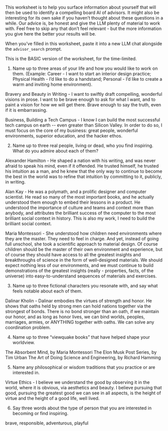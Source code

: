 This worksheet is to help you surface information about yourself that will then be used to identify a compelling board AI of advisors. It might also be interesting for its own sake if you haven’t thought about these questions in a while. Our advice is, be honest and give the LLM plenty of material to work with. Feel free to skip any that don’t feel relevant - but the more information you give here the better your results will be.

When you’ve filled in this worksheet, paste it into a new LLM chat alongside the `advisor_search` prompt.

This is the BASIC version of the worksheet, for the time-limited.

1. Name up to three areas of your life and how you would like to work on them. (Example: Career - I want to start an interior design practice; Physical Health - I’d like to do a handstand; Personal - I’d like to create a warm and inviting home environment).

Bravery and Beauty in Writing - I want to swiftly draft compelling, wonderful visions in prose. I want to be brave enough to ask for what I want, and to paint a vision for how we will get there. Brave enough to say the truth, even if it is embarrassing.

Business, Building a Tech Campus - I know I can build the most successful tech campus on earth -- even greater than Silicon Valley. In order to do so, I must focus on the core of my business: great people, wonderful environments, superior education, and the hacker ethos.

2. Name up to three real people, living or dead, who you find inspiring. What do you admire about each of them? 

Alexander Hamilton - He shaped a nation with his writing, and was never afraid to speak his mind, even if it offended. He trusted himself, he trusted his intuition as a man, and he knew that the only way to continue to become the best in the world was to refine that intuition by committing to it, publicly, in writing.

Alan Kay - He was a polymath, and a prolific designer and computer scientist. He read so many of the most important books, and he actually understood them enough to embed their lessons in a product. He understood the importance of culture and teams and context more than anybody, and attributes the brilliant success of the computer to the most brilliant social context in history. This is also my work, I need to build the brilliant social context.

Maria Montessori - She understood how children need environments where they are the master. They need to feel in charge. And yet, instead of going full unschool, she took a scientific approach to material design. Of course children should be the master of their own environment and experience, but of course they should have access to all the greatest insights and breakthroughs of science in the form of well-designed materials. We should expect nothing less of our environments, and we must continue to build demonstrations of the greatest insights (really - properties, facts, of the universe) into easy-to-understand sequences of materials and exercises.

3. Name up to three fictional characters you resonate with, and say what feels notable about each of them.

Dalinar Kholin - Dalinar embodies the virtues of strength and honor. He shows that oaths held by strong men can hold nations together via the strongest of bonds. There is no bond stronger than an oath, if we maintain our honor, and as long as honor lives, we can bind worlds, peoples, marriages, armies, or ANYTHING together with oaths. We can solve any coordination problem.

4. Name up to three “viewquake books” that have helped shape your worldview.

The Absorbent Mind, by Maria Montessori
The Elon Musk Post Series, by Tim Urban
The Art of Doing Science and Engineering, by Richard Hamming

5. Name any philosophical or wisdom traditions that you practice or are interested in.

Virtue Ethics - I believe we understand the good by observing it in the world, where it is obvious, via aesthetics and beauty. I believe pursuing that good, pursuing the greatest good we can see in all aspects, is the height of virtue and the height of a good life, well lived.

6. Say three words about the type of person that you are interested in becoming or find inspiring.

brave, responsible, adventurous, playful
